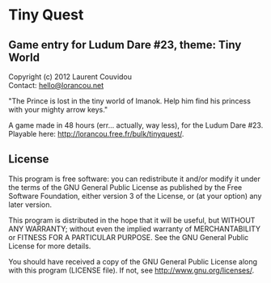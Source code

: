 Tiny Quest
================================================================================

Game entry for Ludum Dare #23, theme: Tiny World
--------------------------------------------------------------------------------

Copyright (c) 2012 Laurent Couvidou  
Contact: <hello@lorancou.net>

"The Prince is lost in the tiny world of Imanok. Help him find his princess with
your mighty arrow keys."

A game made in 48 hours (err... actually, way less), for the Ludum Dare #23.
Playable here: <http://lorancou.free.fr/bulk/tinyquest/>.

License
--------------------------------------------------------------------------------

This program is free software: you can redistribute it and/or modify it under the
terms of the GNU General Public License as published by the Free Software
Foundation, either version 3 of the License, or (at your option) any later
version.

This program is distributed in the hope that it will be useful, but WITHOUT ANY
WARRANTY; without even the implied warranty of MERCHANTABILITY or FITNESS FOR A
PARTICULAR PURPOSE.  See the GNU General Public License for more details.

You should have received a copy of the GNU General Public License along with this
program (LICENSE file). If not, see <http://www.gnu.org/licenses/>.
